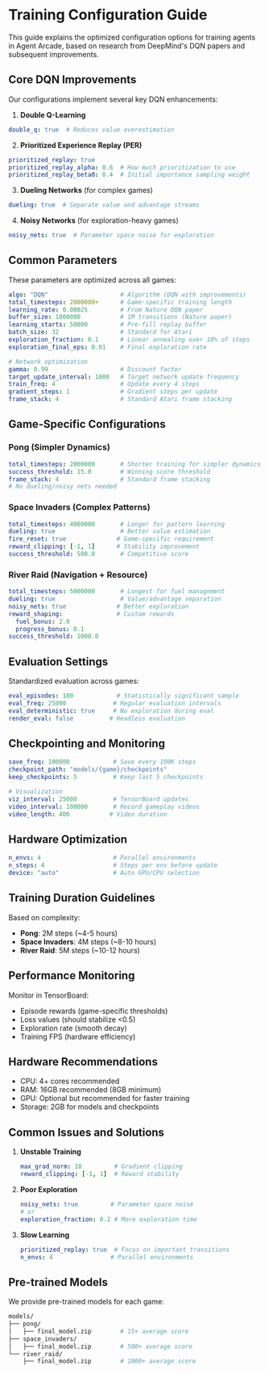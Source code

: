 # Training Configuration Guide

This guide explains the optimized configuration options for training agents in Agent Arcade, based on research from DeepMind's DQN papers and subsequent improvements.

## Core DQN Improvements

Our configurations implement several key DQN enhancements:

1. **Double Q-Learning**

```yaml
double_q: true  # Reduces value overestimation
```

2. **Prioritized Experience Replay (PER)**

```yaml
prioritized_replay: true
prioritized_replay_alpha: 0.6  # How much prioritization to use
prioritized_replay_beta0: 0.4  # Initial importance sampling weight
```

3. **Dueling Networks** (for complex games)

```yaml
dueling: true  # Separate value and advantage streams
```

4. **Noisy Networks** (for exploration-heavy games)

```yaml
noisy_nets: true  # Parameter space noise for exploration
```

## Common Parameters

These parameters are optimized across all games:

```yaml
algo: "DQN"                    # Algorithm (DQN with improvements)
total_timesteps: 2000000+      # Game-specific training length
learning_rate: 0.00025         # From Nature DQN paper
buffer_size: 1000000           # 1M transitions (Nature paper)
learning_starts: 50000         # Pre-fill replay buffer
batch_size: 32                 # Standard for Atari
exploration_fraction: 0.1      # Linear annealing over 10% of steps
exploration_final_eps: 0.01    # Final exploration rate

# Network optimization
gamma: 0.99                    # Discount factor
target_update_interval: 1000   # Target network update frequency
train_freq: 4                  # Update every 4 steps
gradient_steps: 1              # Gradient steps per update
frame_stack: 4                 # Standard Atari frame stacking
```

## Game-Specific Configurations

### Pong (Simpler Dynamics)

```yaml
total_timesteps: 2000000       # Shorter training for simpler dynamics
success_threshold: 15.0        # Winning score threshold
frame_stack: 4                 # Standard frame stacking
# No dueling/noisy nets needed
```

### Space Invaders (Complex Patterns)

```yaml
total_timesteps: 4000000       # Longer for pattern learning
dueling: true                  # Better value estimation
fire_reset: true              # Game-specific requirement
reward_clipping: [-1, 1]      # Stability improvement
success_threshold: 500.0       # Competitive score
```

### River Raid (Navigation + Resource)

```yaml
total_timesteps: 5000000       # Longest for fuel management
dueling: true                  # Value/advantage separation
noisy_nets: true              # Better exploration
reward_shaping:               # Custom rewards
  fuel_bonus: 2.0
  progress_bonus: 0.1
success_threshold: 1000.0
```

## Evaluation Settings

Standardized evaluation across games:

```yaml
eval_episodes: 100            # Statistically significant sample
eval_freq: 25000             # Regular evaluation intervals
eval_deterministic: true     # No exploration during eval
render_eval: false          # Headless evaluation
```

## Checkpointing and Monitoring

```yaml
save_freq: 100000            # Save every 100K steps
checkpoint_path: "models/{game}/checkpoints"
keep_checkpoints: 5          # Keep last 5 checkpoints

# Visualization
viz_interval: 25000          # TensorBoard updates
video_interval: 100000       # Record gameplay videos
video_length: 400           # Video duration
```

## Hardware Optimization

```yaml
n_envs: 4                    # Parallel environments
n_steps: 4                   # Steps per env before update
device: "auto"               # Auto GPU/CPU selection
```

## Training Duration Guidelines

Based on complexity:

- **Pong**: 2M steps (~4-5 hours)
- **Space Invaders**: 4M steps (~8-10 hours)
- **River Raid**: 5M steps (~10-12 hours)

## Performance Monitoring

Monitor in TensorBoard:

- Episode rewards (game-specific thresholds)
- Loss values (should stabilize <0.5)
- Exploration rate (smooth decay)
- Training FPS (hardware efficiency)

## Hardware Recommendations

- CPU: 4+ cores recommended
- RAM: 16GB recommended (8GB minimum)
- GPU: Optional but recommended for faster training
- Storage: 2GB for models and checkpoints

## Common Issues and Solutions

1. **Unstable Training**

   ```yaml
   max_grad_norm: 10         # Gradient clipping
   reward_clipping: [-1, 1]  # Reward stability
   ```

2. **Poor Exploration**

   ```yaml
   noisy_nets: true         # Parameter space noise
   # or
   exploration_fraction: 0.2 # More exploration time
   ```

3. **Slow Learning**

   ```yaml
   prioritized_replay: true  # Focus on important transitions
   n_envs: 4                # Parallel environments
   ```

## Pre-trained Models

We provide pre-trained models for each game:

```bash
models/
├── pong/
│   ├── final_model.zip        # 15+ average score
├── space_invaders/
│   ├── final_model.zip        # 500+ average score
└── river_raid/
    ├── final_model.zip        # 1000+ average score
```
